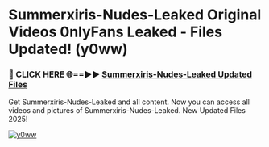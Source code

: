 # Summerxiris-Nudes-Leaked Original Videos 0nlyFans Leaked - Files Updated! (y0ww)

<h3>🔴 CLICK HERE 🌐==►► <a href="https://tinyurl.com/52m3yx9h" rel="nofollow">Summerxiris-Nudes-Leaked Updated Files</a></h3>

Get Summerxiris-Nudes-Leaked and all content. Now you can access all videos and pictures of Summerxiris-Nudes-Leaked. New Updated Files 2025!

[![y0ww](https://i.imgur.com/TnHtlc8.gif)](https://tinyurl.com/52m3yx9h)
